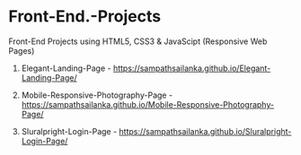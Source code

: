 # Front-End.-Projects
Front-End Projects using HTML5, CSS3 &amp; JavaScipt (Responsive Web Pages)

1. Elegant-Landing-Page - https://sampathsailanka.github.io/Elegant-Landing-Page/

2. Mobile-Responsive-Photography-Page - https://sampathsailanka.github.io/Mobile-Responsive-Photography-Page/

3. Sluralpright-Login-Page - https://sampathsailanka.github.io/Sluralpright-Login-Page/
